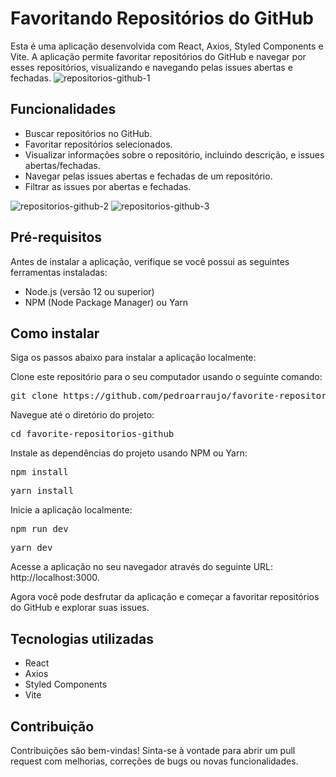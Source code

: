 # Favoritando Repositórios do GitHub
Esta é uma aplicação desenvolvida com React, Axios, Styled Components e Vite. A aplicação permite favoritar repositórios do GitHub e navegar por esses repositórios, visualizando e navegando pelas issues abertas e fechadas.
![repositorios-github-1](https://github.com/pedroarraujo/favorite-repositorios-github/assets/121572094/6453fadf-6922-4aa8-8937-cec3432f0fe1)


## Funcionalidades
- Buscar repositórios no GitHub.
- Favoritar repositórios selecionados.
- Visualizar informações sobre o repositório, incluindo descrição, e issues abertas/fechadas.
- Navegar pelas issues abertas e fechadas de um repositório.
- Filtrar as issues por abertas e fechadas.

![repositorios-github-2](https://github.com/pedroarraujo/favorite-repositorios-github/assets/121572094/70a5f3a9-116e-4725-be14-d14d87621154)
![repositorios-github-3](https://github.com/pedroarraujo/favorite-repositorios-github/assets/121572094/8871e20a-71e4-4a5c-bab7-38a08699ca0b)


## Pré-requisitos
Antes de instalar a aplicação, verifique se você possui as seguintes ferramentas instaladas:

- Node.js (versão 12 ou superior)
- NPM (Node Package Manager) ou Yarn


## Como instalar
Siga os passos abaixo para instalar a aplicação localmente:

Clone este repositório para o seu computador usando o seguinte comando:

<pre>
git clone https://github.com/pedroarraujo/favorite-repositorios-github.git
</pre>

Navegue até o diretório do projeto:

<pre>
cd favorite-repositorios-github
</pre>

Instale as dependências do projeto usando NPM ou Yarn:
<pre>
npm install
</pre>
<pre>
yarn install
</pre>

Inicie a aplicação localmente:
<pre>
npm run dev
</pre>
<pre>
yarn dev
</pre>

Acesse a aplicação no seu navegador através do seguinte URL: http://localhost:3000.

Agora você pode desfrutar da aplicação e começar a favoritar repositórios do GitHub e explorar suas issues.

## Tecnologias utilizadas
- React
- Axios
- Styled Components
- Vite


## Contribuição
Contribuições são bem-vindas! Sinta-se à vontade para abrir um pull request com melhorias, correções de bugs ou novas funcionalidades.
